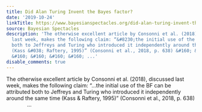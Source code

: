 ```yaml
---
title: Did Alan Turing Invent the Bayes factor?
date: '2019-10-24'
linkTitle: https://www.bayesianspectacles.org/did-alan-turing-invent-the-bayes-factor/
source: Bayesian Spectacles
description: 'The otherwise excellent article by Consonni et al. (2018), discussed
  last week, makes the following claim: “&#8230;the initial use of the BF can be attributed
  both to Jeffreys and Turing who introduced it independently around the same time
  (Kass &#038; Raftery, 1995)” (Consonni et al., 2018, p. 638) &#160; &#160; &#160;
  &#160; &#160; &#160; &#160; ...'
disable_comments: true
---
```

The otherwise excellent article by Consonni et al. (2018), discussed last week, makes the following claim: “&#8230;the initial use of the BF can be attributed both to Jeffreys and Turing who introduced it independently around the same time (Kass &#038; Raftery, 1995)” (Consonni et al., 2018, p. 638) &#160; &#160; &#160; &#160; &#160; &#160; &#160; ...